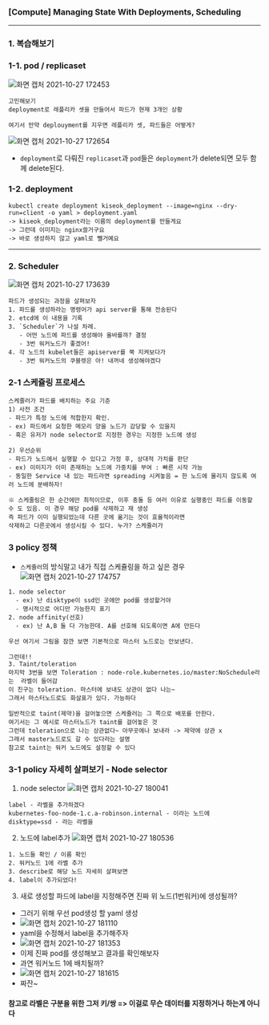### [Compute] Managing State With Deployments, Scheduling

-----  

### 1. 복습해보기
### 1-1. pod / replicaset
![화면 캡처 2021-10-27 172453](https://user-images.githubusercontent.com/62214428/139028631-e794bc9b-5869-4e17-a5fe-f29bee8abdd2.png)
```
고민해보기
deployment로 레플리카 셋을 만들어서 파드가 현재 3개인 상황

여기서 만약 deplouyment를 지우면 레플리카 셋, 파드들은 어떻게?
```
![화면 캡처 2021-10-27 172654](https://user-images.githubusercontent.com/62214428/139028981-6aa1ec74-bf13-4351-a9d7-139dae09381c.png)

- `deployment`로 다뤄진 `replicaset`과 `pod`들은 `deployment`가 delete되면 모두 함께 delete된다.

### 1-2. deployment
```
kubectl create deployment kiseok_deployment --image=nginx --dry-run=client -o yaml > deployment.yaml
-> kiseok_deployment라는 이름의 deployment를 만들게요
-> 그런데 이미지는 nginx쓸거구요
-> 바로 생성하지 않고 yaml로 뺄거예요
```

--------------

### 2. Scheduler
![화면 캡처 2021-10-27 173639](https://user-images.githubusercontent.com/62214428/139030477-cb1f7770-07f4-4ec3-b82c-9c2070f0487e.png)
```
파드가 생성되는 과정을 살펴보자
1. 파드를 생성하라는 명령어가 api server를 통해 전송된다
2. etcd에 이 내용을 기록
3. `Scheduler`가 나설 차례.
   - 어떤 노드에 파드를 생성해야 올바를까? 결정
   - 3번 워커노드가 좋겠어!
4. 각 노드의 kubelet들은 apiserver를 쭉 지켜보다가
   - 3번 워커노드의 쿠블렛은 아! 내꺼네 생성해야겠다
```

### 2-1 스케쥴링 프로세스
```
스케줄러가 파드를 배치하는 주요 기준
1) 사전 조건
- 파드가 특정 노드에 적합한지 확인.
- ex) 파드에서 요청한 메모리 양을 노드가 감당할 수 있을지
- 혹은 유저가 node selector로 지정한 경우는 지정한 노드에 생성

2) 우선순위
- 파드가 노드에서 실행할 수 있다고 가정 후, 상대적 가치를 판단
- ex) 이미지가 이미 존재하는 노드에 가중치를 부여 : 빠른 시작 가능
- 동일한 Service 내 있는 파드라면 spreading 시켜놓음 = 한 노드에 몰리지 않도록 여러 노드에 분배하자!

※ 스케줄링은 한 순간에만 최적이므로, 이후 충돌 등 여러 이유로 실행중인 파드를 이동할 수 도 있음. 이 경우 해당 pod를 삭제하고 재 생성
즉 파드가 이미 실행되었는데 다른 곳에 옮기는 것이 효율적이라면 
삭제하고 다른곳에서 생성시킬 수 있다. 누가? 스케쥴러가
```

### 3 policy 정책
- `스케쥴러`의 방식말고 내가 직접 스케쥴링을 하고 싶은 경우
![화면 캡처 2021-10-27 174757](https://user-images.githubusercontent.com/62214428/139032249-131beb98-fc0d-4e5b-82a5-1080b7f33af1.png)
```
1. node selector
  - ex) 난 disktype이 ssd인 곳에만 pod를 생성할거야
  - 명시적으로 어디만 가능한지 표기
2. node affinity(선호)
  - ex) 난 A,B 둘 다 가능한데. A를 선호해 되도록이면 A에 만든다
 
우선 여기서 그림을 잠깐 보면 기본적으로 마스터 노드로는 안보낸다.
 
그런데!!
3. Taint/toleration
마지막 3번을 보면 Toleration : node-role.kubernetes.io/master:NoSchedule라는  라벨이 들어감
이 친구는 toleration. 마스터에 보내도 상관이 없다 나는~ 
그래서 마스터노드로도 화살표가 있다. 가능하다

일반적으로 taint(제약)을 걸어놓으면 스케쥴러는 그 쪽으로 배포를 안한다.
여기서는 그 예시로 마스터노드가 taint를 걸어놓은 것
그런데 toleration으로 나는 상관없다~ 아무곳에나 보내라 -> 제약에 상관 x
그래서 master노드로도 갈 수 있다라는 설명
참고로 taint는 워커 노드에도 설정할 수 있다
```

### 3-1 policy 자세히 살펴보기 - Node selector
1. node selector
![화면 캡처 2021-10-27 180041](https://user-images.githubusercontent.com/62214428/139034421-9220e9bc-2b8a-4f18-85bd-1e44595c73a0.png)
```
label - 라벨을 추가하겠다
kubernetes-foo-node-1.c.a-robinson.internal - 이라는 노드에
disktype=ssd - 라는 라벨을
```

2. 노드에 label추가
![화면 캡처 2021-10-27 180536](https://user-images.githubusercontent.com/62214428/139035211-7cc4eca5-12fc-430e-a007-29b295cb8bbe.png)

```
1. 노드들 확인 / 이름 확인
2. 워커노드 1에 라벨 추가
3. describe로 해당 노드 자세히 살펴보면
4. label이 추가되었다!
```

3. 새로 생성할 파드에 label을 지정해주면 진짜 위 노드(1번워커)에 생성될까?
- 그러기 위해 우선 pod생성 할 yaml 생성
- ![화면 캡처 2021-10-27 181110](https://user-images.githubusercontent.com/62214428/139036157-e1799b77-7250-4e89-bc5b-73db29763c33.png)
- yaml을 수정해서 label을 추가해주자
- ![화면 캡처 2021-10-27 181353](https://user-images.githubusercontent.com/62214428/139036682-3a7144f3-205e-4a32-a98e-bff3f729e113.png)
- 이제 진짜 pod를 생성해보고 결과를 확인해보자 
- 과연 워커노드 1에 배치될까?
- ![화면 캡처 2021-10-27 181615](https://user-images.githubusercontent.com/62214428/139037094-27be6bc8-8395-4d35-b914-0ce63bd60428.png)
- 짜잔~
#### 참고로 라벨은 구분을 위한 그저 키/쌍 => 이걸로 무슨 데이터를 지정하거나 하는게 아니다





















